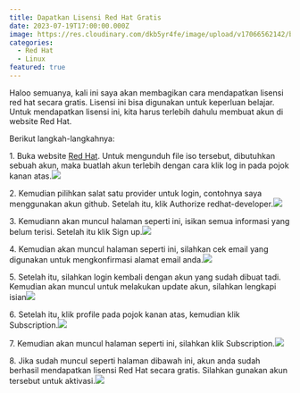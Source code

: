 ```yaml
---
title: Dapatkan Lisensi Red Hat Gratis
date: 2023-07-19T17:00:00.000Z
image: https://res.cloudinary.com/dkb5yr4fe/image/upload/v17066562142/banner/9.png
categories:
  - Red Hat
  - Linux
featured: true
---
```


Haloo semuanya, kali ini saya akan membagikan cara mendapatkan lisensi red hat secara gratis. Lisensi ini bisa digunakan untuk keperluan belajar. Untuk mendapatkan lisensi ini, kita harus terlebih dahulu membuat akun di website Red Hat.

Berikut langkah-langkahnya:

1\. Buka website [Red Hat](https://developers.redhat.com/products/rhel/download). Untuk mengunduh file iso tersebut, dibutuhkan sebuah akun, maka buatlah akun terlebih dengan cara klik log in pada pojok kanan atas.![](https://res.cloudinary.com/dkb5yr4fe/image/upload/v17066562142/post/9/1d27163e21a47005e216c29c7960319b400850c8-1353x640.webp)

2\. Kemudian pilihkan salat satu provider untuk login, contohnya saya menggunakan akun github. Setelah itu, klik Authorize redhat-developer.![](https://res.cloudinary.com/dkb5yr4fe/image/upload/v17066562142/post/9/932c329b5a442a946305d7f513090976ad42fa1b-1342x635.webp)

3\. Kemudiann akan muncul halaman seperti ini, isikan semua informasi yang belum terisi. Setelah itu klik Sign up.![](https://res.cloudinary.com/dkb5yr4fe/image/upload/v17066562142/post/9/78772f5e012013c3b603ca0587266a81cc6a2148-590x756.webp)

4\. Kemudian akan muncul halaman seperti ini, silahkan cek email yang digunakan untuk mengkonfirmasi alamat email anda.![](https://res.cloudinary.com/dkb5yr4fe/image/upload/v17066562142/post/9/255ce4fb5560585f7d90ad2391272cf147203352-1366x768.webp)

5\. Setelah itu, silahkan login kembali dengan akun yang sudah dibuat tadi. Kemudian akan muncul untuk melakukan update akun, silahkan lengkapi isian![](https://res.cloudinary.com/dkb5yr4fe/image/upload/v17066562142/post/9/ce51f2dc7830c2c32e6863979aed4a2c091dbe91-1349x566.webp)

6\. Setelah itu, klik profile pada pojok kanan atas, kemudian klik Subscription.![](https://res.cloudinary.com/dkb5yr4fe/image/upload/v17066562142/post/9/ddad04c036f70fda7f8c6aa499871c0a47698ed4-895x450.webp)

7\. Kemudian akan muncul halaman seperti ini, silahkan klik Subscription.![](https://res.cloudinary.com/dkb5yr4fe/image/upload/v17066562142/post/9/47849e0f0520628a9bfab8dc8a8095bfbd4c5821-1354x640.webp)

8\. Jika sudah muncul seperti halaman dibawah ini, akun anda sudah berhasil mendapatkan lisensi Red Hat secara gratis. Silahkan gunakan akun tersebut untuk aktivasi.![](https://res.cloudinary.com/dkb5yr4fe/image/upload/v17066562142/post/9/33655d2f93e959219be6f7d4ba6341753f56dd14-1357x643.webp)
